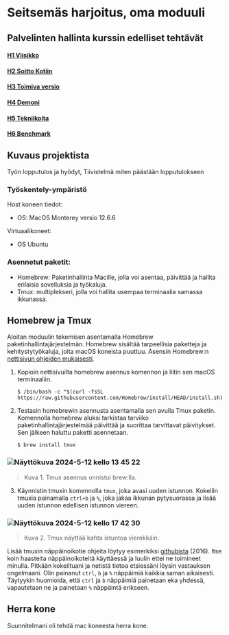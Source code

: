 # Seitsemäs harjoitus, oma moduuli
## Palvelinten hallinta kurssin edelliset tehtävät
#### [H1 Viisikko](https://github.com/Lambizzzz/infra-as-code/blob/main/h1-Viisikko.md)
#### [H2 Soitto Kotiin](https://github.com/Lambizzzz/infra-as-code/blob/main/h2-Soitto-kotiin.md)
#### [H3 Toimiva versio](https://github.com/Lambizzzz/infra-as-code/blob/main/h3-Toimiva-versio.md)
#### [H4 Demoni](https://github.com/Lambizzzz/infra-as-code/blob/main/h4-Demoni.md)
#### [H5 Tekniikoita](https://github.com/Lambizzzz/infra-as-code/blob/main/h5-Tekniikoita.md)
#### [H6 Benchmark](https://github.com/Lambizzzz/infra-as-code/blob/main/h6-Benchmark.md)

## Kuvaus projektista
Työn lopputulos ja hyödyt,
Tiivistelmä miten päästään lopputulokseen

### Työskentely-ympäristö
Host koneen tiedot:
- OS: MacOS Monterey versio 12.6.6

Virtuaalikoneet:
- OS Ubuntu 

### Asennetut paketit:
- Homebrew: Paketinhallinta Macille, jolla voi asentaa, päivittää ja hallita erilaisia ​​sovelluksia ja työkaluja.
- Tmux: multiplekseri, jolla voi hallita usempaa terminaalia samassa ikkunassa.

## Homebrew ja Tmux
Aloitan moduulin tekemisen asentamalla Homebrew paketinhallintajärjestelmän. Homebrew sisältää tarpeellisia paketteja ja kehitystytyökaluja, joita macOS koneista puuttuu. Asensin Homebrew:n [nettisivun ohjeiden mukaisesti](https://brew.sh). 
1. Kopioin nettisivuilta homebrew asennus komennon ja liitin sen macOS terminaaliin.

       $ /bin/bash -c "$(curl -fsSL https://raw.githubusercontent.com/Homebrew/install/HEAD/install.sh)"

2. Testasin homebrewin asennusta asentamalla sen avulla Tmux paketin. Komennolla homebrew aluksi tarkistaa tarviiko paketinhallintajärjestelmää päivittää ja suorittaa tarvittavat päivitykset. Sen jälkeen haluttu paketti asennetaan.

       $ brew install tmux

### ![Näyttökuva 2024-5-12 kello 13 45 22](https://github.com/Lambizzzz/infra-as-code/assets/148875838/369e6dd4-e489-4f1f-800e-577095050a1a)

> Kuva 1. Tmux asennus onnistui brew:lla.

3. Käynnistin tmuxin komennolla `tmux`, joka avasi uuden istunnon. Kokeilin tmuxia painamalla `ctrl+b` ja `%`, joka jakaa ikkunan pytysuorassa ja lisää uuden istunnon edellisen istunnon viereen.

### ![Näyttökuva 2024-5-12 kello 17 42 30](https://github.com/Lambizzzz/infra-as-code/assets/148875838/b085fc50-67ad-4652-89e3-3de24d529779)

> Kuva 2. Tmux näyttää kahta istuntoa vierekkäin.

Lisää tmuxin näppäinoikotie ohjeita löytyy esimerkiksi [githubista](https://gist.github.com/michaellihs/b6d46fa460fa5e429ea7ee5ff8794b96#shortcuts) (2016). Itse koin haasteita näppäinoikoteitä käyttäessä ja luulin ettei ne toimineet minulla. Pitkään kokeiltuani ja netistä tietoa etsiessäni löysin vastauksen ongelmaani. Olin painanut `ctrl`, `b` ja `%` näppäimiä kaikkia saman aikaisesti. Täytyykin huomioida, että `ctrl` ja `b` näppäimiä painetaan eka yhdessä, vapautetaan ne ja painetaan `%` näppäintä erikseen. 

## Herra kone

Suunnitelmani oli tehdä mac koneesta herra kone. 
